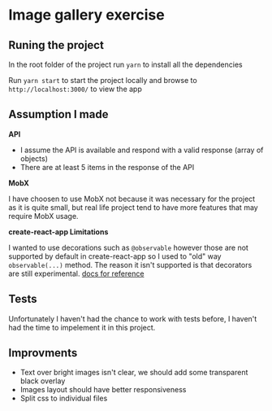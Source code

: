 # Image gallery exercise


## Runing the project

In the root folder of the project run `yarn` to install all the dependencies

Run `yarn start` to start the project locally and browse to `http://localhost:3000/` to view the app


## Assumption I made

**API**

* I assume the API is available and respond with a valid response (array of objects)
* There are at least 5 items in the response of the API

**MobX**

I have choosen to use MobX not because it was necessary for the project as it is quite small, but real life project tend to have more features that may require MobX usage.

**create-react-app Limitations**

I wanted to use decorations such as `@observable` however those are not supported by default in create-react-app so I used to "old" way `observable(...)` method. The reason it isn't supported is that decorators are still experimental. [docs for reference](https://create-react-app.dev/docs/can-i-use-decorators/)


## Tests

Unfortunately I haven't had the chance to work with tests before, I haven't had the time to impelement it in this project.


## Improvments

* Text over bright images isn't clear, we should add some transparent black overlay
* Images layout should have better responsiveness
* Split css to individual files
